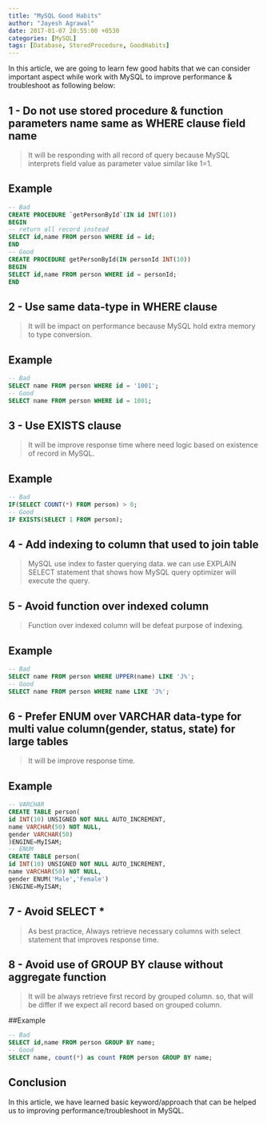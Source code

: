 ```yaml
---
title: "MySQL Good Habits"
author: "Jayesh Agrawal"
date: 2017-01-07 20:55:00 +0530
categories: [MySQL]
tags: [Database, StoredProcedure, GoodHabits]
---
```


In this article, we are going to learn few good habits that we can consider important aspect while work with MySQL to improve performance & troubleshoot as following below:

## 1 - Do not use stored procedure & function parameters name same as WHERE clause field name
> It will be responding with all record of query because MySQL interprets field value as parameter value similar like 1=1.

## Example
```sql
-- Bad  
CREATE PROCEDURE `getPersonById`(IN id INT(10))  
BEGIN  
-- return all record instead  
SELECT id,name FROM person WHERE id = id;  
END  
-- Good  
CREATE PROCEDURE getPersonById(IN personId INT(10))  
BEGIN  
SELECT id,name FROM person WHERE id = personId;  
END   
```
## 2 - Use same data-type in WHERE clause
> It will be impact on performance because MySQL hold extra memory to type conversion.

## Example
```sql
-- Bad  
SELECT name FROM person WHERE id = '1001';  
-- Good  
SELECT name FROM person WHERE id = 1001;  
```

## 3 - Use EXISTS clause
> It will be improve response time where need logic based on existence of record in MySQL.

## Example
```sql
-- Bad  
IF(SELECT COUNT(*) FROM person) > 0;  
-- Good  
IF EXISTS(SELECT 1 FROM person);   
```

## 4 - Add indexing to column that used to join table
> MySQL use index to faster querying data. we can use EXPLAIN SELECT statement that shows how MySQL query optimizer will execute the query.

## 5 - Avoid function over indexed column
> Function over indexed column will be defeat purpose of indexing.

## Example
```sql
-- Bad  
SELECT name FROM person WHERE UPPER(name) LIKE 'J%';  
-- Good  
SELECT name FROM person WHERE name LIKE 'J%';   
```
## 6 - Prefer ENUM over VARCHAR data-type for multi value column(gender, status, state) for large tables
> It will be improve response time.

## Example
```sql
-- VARCHAR  
CREATE TABLE person(  
id INT(10) UNSIGNED NOT NULL AUTO_INCREMENT,  
name VARCHAR(50) NOT NULL,  
gender VARCHAR(50)  
)ENGINE=MyISAM;  
-- ENUM  
CREATE TABLE person(  
id INT(10) UNSIGNED NOT NULL AUTO_INCREMENT,  
name VARCHAR(50) NOT NULL,  
gender ENUM('Male','Female')  
)ENGINE=MyISAM;   
```

## 7 - Avoid SELECT *
> As best practice, Always retrieve necessary columns with select statement that improves response time.

## 8 - Avoid use of GROUP BY clause without aggregate function
> It will be always retrieve first record by grouped column. so, that will be differ if we expect all record based on grouped column.

##Example
```sql
-- Bad  
SELECT id,name FROM person GROUP BY name;  
-- Good  
SELECT name, count(*) as count FROM person GROUP BY name;
```
## Conclusion
In this article, we have learned basic keyword/approach that can be helped us to improving performance/troubleshoot in MySQL.